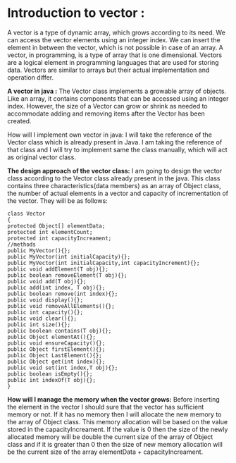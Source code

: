 # Introduction to vector : 
   A vector is a type of dynamic array, which grows according to its need. We can access the vector elements using an integer index. We can insert the element in between the vector, which is not possible in case of an array.
   A vector, in programming, is a type of array that is one dimensional. Vectors are a logical element in programming languages that are used for storing data. Vectors are similar to arrays but their actual implementation and operation differ.
    

**A vector in java :**
    The Vector class implements a growable array of objects. Like an array, it contains components that can be accessed using an integer index. However, the size of a Vector can grow or shrink as needed to accommodate adding and removing items after the Vector has been created. 

How will I implement own vector in java:
    I will take the reference of the Vector class which is already present in Java. I am taking the reference of that class and I will try to implement same the class manually, which will act as original vector class.

**The design approach of the vector class:**
    I am going to design the vector class according to the Vector class already present in the java. This class contains three characteristics(data members) as an array of Object class, the number of actual elements in a vector and capacity of incrementation of the vector. They will be as follows:
    
    class Vector
    {
 	protected Object[] elementData;
	protected int elementCount;
	protected int capacityIncreament;
  	//methods
  	public MyVector(){};                                                   
  	public MyVector(int initialCapacity){};
	public MyVector(int initialCapacity,int capacityIncrement){};     
	public void addElement(T obj){}; 
	public boolean removeElement(T obj){};
	public void add(T obj){};
	public add(int index, T obj){};
	public boolean remove(int index){};
	public void display(){};
	public void removeAllElements(){};
	public int capacity(){};
	public void clear(){};
	public int size(){};
	public boolean contains(T obj){};
	public Object elementAt(){};
	public void ensureCapacity(){};
	public Object firstElement(){};
	public Object LastElement(){};
	public Object get(int index){};
	public void set(int index,T obj){};
	public boolean isEmpty(){};
	public int indexOf(T obj){};
    }

**How will I manage the memory when the vector grows:**
	Before inserting the element in the vector I should sure that the vector has sufficient memory or not. If it has no memory then I  will allocate the new memory to the array of Object class. This memory allocation will be based on the value stored in the capacityIncreament.
If the value is 0 then the size of the newly allocated memory will be double the current size of the array of Object class and if it is greater than 0 then the size of new memory allocation will be the current size of the  array elementData + capacityIncreament.
    
